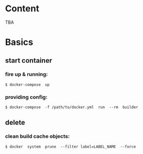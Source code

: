 

# Content

TBA




# Basics


## start container

### fire up & running:
```
$ docker-compose  up
```

### providing config:
```
$ docker-compose  -f /path/to/docker.yml  run  --rm  builder
```


## delete

### clean build cache objects:
```
$ docker  system  prune  --filter label=LABEL_NAME  --force
```


